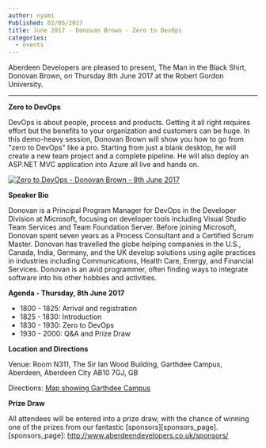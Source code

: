 ```yaml
---
author: nyami
Published: 02/05/2017
title: June 2017 - Donovan Brown - Zero to DevOps
categories:
  - events
---
```

Aberdeen Developers are pleased to present, The Man in the Black Shirt, Donovan Brown, on Thursday 8th June 2017 at the Robert Gordon University.

***

**Zero to DevOps**

DevOps is about people, process and products. Getting it all right requires effort but the benefits to your organization and customers can be huge. In this demo-heavy session, Donovan Brown will show you how to go from "zero to DevOps" like a pro. Starting from just a blank desktop, he will create a new team project and a complete pipeline. He will also deploy an ASP.NET MVC application into Azure all live and hands on.

[![Zero to DevOps - Donovan Brown - 8th June 2017](https://www.eventbrite.com/custombutton?eid=11987778769)](https://www.eventbrite.com/e/june-2017-donovan-brown-zero-to-devops-tickets-31775897565?aff=blog)

**Speaker Bio**

Donovan is a Principal Program Manager for DevOps in the Developer Division at Microsoft, focusing on developer tools including Visual Studio Team Services and Team Foundation Server. Before joining Microsoft, Donovan spent seven years as a Process Consultant and a Certified Scrum Master. Donovan has travelled the globe helping companies in the U.S., Canada, India, Germany, and the UK develop solutions using agile practices in industries including Communications, Health Care, Energy, and Financial Services. Donovan is an avid programmer, often finding ways to integrate software into his other hobbies and activities.

**Agenda - Thursday, 8th June 2017**

+ 1800 - 1825: Arrival and registration
+ 1825 - 1830: Introduction
+ 1830 - 1930: Zero to DevOps
+ 1930 - 2000: Q&A and Prize Draw

**Location and Directions**

Venue: Room N311, The Sir Ian Wood Building, Garthdee Campus, Aberdeen, Aberdeen City AB10 7GJ, GB

Directions: [Map showing Garthdee Campus](https://www.google.co.uk/maps/place/The+Sir+Ian+Wood+Building,+Garthdee+Rd,+Aberdeen+AB10+7GJ)

**Prize Draw**

All attendees will be entered into a prize draw, with the chance of winning one of the prizes from our fantastic [sponsors][sponsors_page].
[sponsors_page]: http://www.aberdeendevelopers.co.uk/sponsors/
